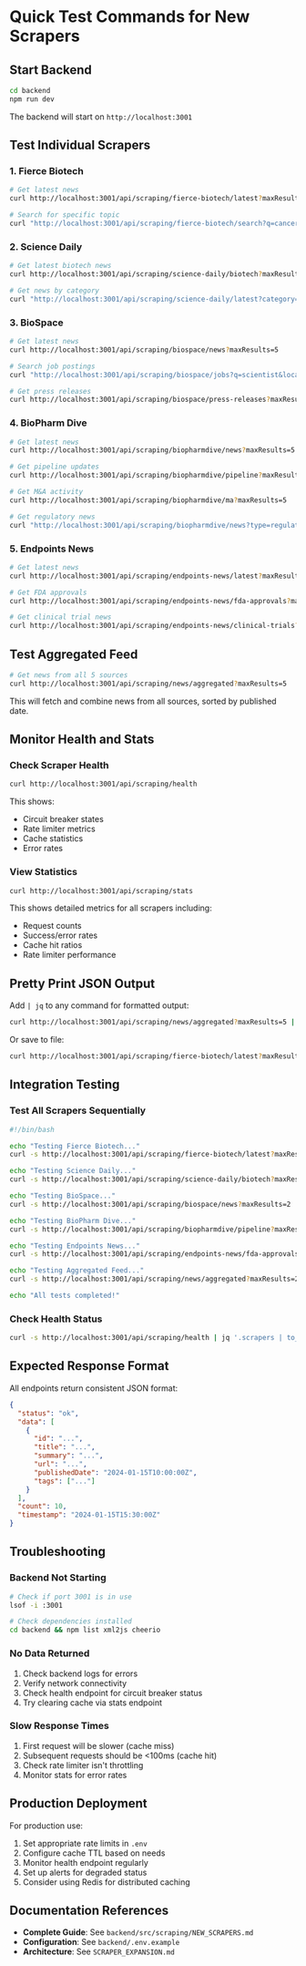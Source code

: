 # Quick Test Commands for New Scrapers

## Start Backend
```bash
cd backend
npm run dev
```

The backend will start on `http://localhost:3001`

## Test Individual Scrapers

### 1. Fierce Biotech
```bash
# Get latest news
curl http://localhost:3001/api/scraping/fierce-biotech/latest?maxResults=5

# Search for specific topic
curl "http://localhost:3001/api/scraping/fierce-biotech/search?q=cancer&maxResults=5"
```

### 2. Science Daily
```bash
# Get latest biotech news
curl http://localhost:3001/api/scraping/science-daily/biotech?maxResults=5

# Get news by category
curl "http://localhost:3001/api/scraping/science-daily/latest?category=genetics&maxResults=5"
```

### 3. BioSpace
```bash
# Get latest news
curl http://localhost:3001/api/scraping/biospace/news?maxResults=5

# Search job postings
curl "http://localhost:3001/api/scraping/biospace/jobs?q=scientist&location=boston&maxResults=5"

# Get press releases
curl http://localhost:3001/api/scraping/biospace/press-releases?maxResults=5
```

### 4. BioPharm Dive
```bash
# Get latest news
curl http://localhost:3001/api/scraping/biopharmdive/news?maxResults=5

# Get pipeline updates
curl http://localhost:3001/api/scraping/biopharmdive/pipeline?maxResults=5

# Get M&A activity
curl http://localhost:3001/api/scraping/biopharmdive/ma?maxResults=5

# Get regulatory news
curl "http://localhost:3001/api/scraping/biopharmdive/news?type=regulatory&maxResults=5"
```

### 5. Endpoints News
```bash
# Get latest news
curl http://localhost:3001/api/scraping/endpoints-news/latest?maxResults=5

# Get FDA approvals
curl http://localhost:3001/api/scraping/endpoints-news/fda-approvals?maxResults=5

# Get clinical trial news
curl http://localhost:3001/api/scraping/endpoints-news/clinical-trials?maxResults=5
```

## Test Aggregated Feed

```bash
# Get news from all 5 sources
curl http://localhost:3001/api/scraping/news/aggregated?maxResults=5
```

This will fetch and combine news from all sources, sorted by published date.

## Monitor Health and Stats

### Check Scraper Health
```bash
curl http://localhost:3001/api/scraping/health
```

This shows:
- Circuit breaker states
- Rate limiter metrics
- Cache statistics
- Error rates

### View Statistics
```bash
curl http://localhost:3001/api/scraping/stats
```

This shows detailed metrics for all scrapers including:
- Request counts
- Success/error rates
- Cache hit ratios
- Rate limiter performance

## Pretty Print JSON Output

Add `| jq` to any command for formatted output:

```bash
curl http://localhost:3001/api/scraping/news/aggregated?maxResults=5 | jq
```

Or save to file:

```bash
curl http://localhost:3001/api/scraping/fierce-biotech/latest?maxResults=10 > news.json
```

## Integration Testing

### Test All Scrapers Sequentially
```bash
#!/bin/bash

echo "Testing Fierce Biotech..."
curl -s http://localhost:3001/api/scraping/fierce-biotech/latest?maxResults=2 | jq '.count'

echo "Testing Science Daily..."
curl -s http://localhost:3001/api/scraping/science-daily/biotech?maxResults=2 | jq '.count'

echo "Testing BioSpace..."
curl -s http://localhost:3001/api/scraping/biospace/news?maxResults=2 | jq '.count'

echo "Testing BioPharm Dive..."
curl -s http://localhost:3001/api/scraping/biopharmdive/pipeline?maxResults=2 | jq '.count'

echo "Testing Endpoints News..."
curl -s http://localhost:3001/api/scraping/endpoints-news/fda-approvals?maxResults=2 | jq '.count'

echo "Testing Aggregated Feed..."
curl -s http://localhost:3001/api/scraping/news/aggregated?maxResults=2 | jq '.count'

echo "All tests completed!"
```

### Check Health Status
```bash
curl -s http://localhost:3001/api/scraping/health | jq '.scrapers | to_entries[] | {scraper: .key, status: .value.status}'
```

## Expected Response Format

All endpoints return consistent JSON format:

```json
{
  "status": "ok",
  "data": [
    {
      "id": "...",
      "title": "...",
      "summary": "...",
      "url": "...",
      "publishedDate": "2024-01-15T10:00:00Z",
      "tags": ["..."]
    }
  ],
  "count": 10,
  "timestamp": "2024-01-15T15:30:00Z"
}
```

## Troubleshooting

### Backend Not Starting
```bash
# Check if port 3001 is in use
lsof -i :3001

# Check dependencies installed
cd backend && npm list xml2js cheerio
```

### No Data Returned
1. Check backend logs for errors
2. Verify network connectivity
3. Check health endpoint for circuit breaker status
4. Try clearing cache via stats endpoint

### Slow Response Times
1. First request will be slower (cache miss)
2. Subsequent requests should be <100ms (cache hit)
3. Check rate limiter isn't throttling
4. Monitor stats for error rates

## Production Deployment

For production use:

1. Set appropriate rate limits in `.env`
2. Configure cache TTL based on needs
3. Monitor health endpoint regularly
4. Set up alerts for degraded status
5. Consider using Redis for distributed caching

## Documentation References

- **Complete Guide**: See `backend/src/scraping/NEW_SCRAPERS.md`
- **Configuration**: See `backend/.env.example`
- **Architecture**: See `SCRAPER_EXPANSION.md`
